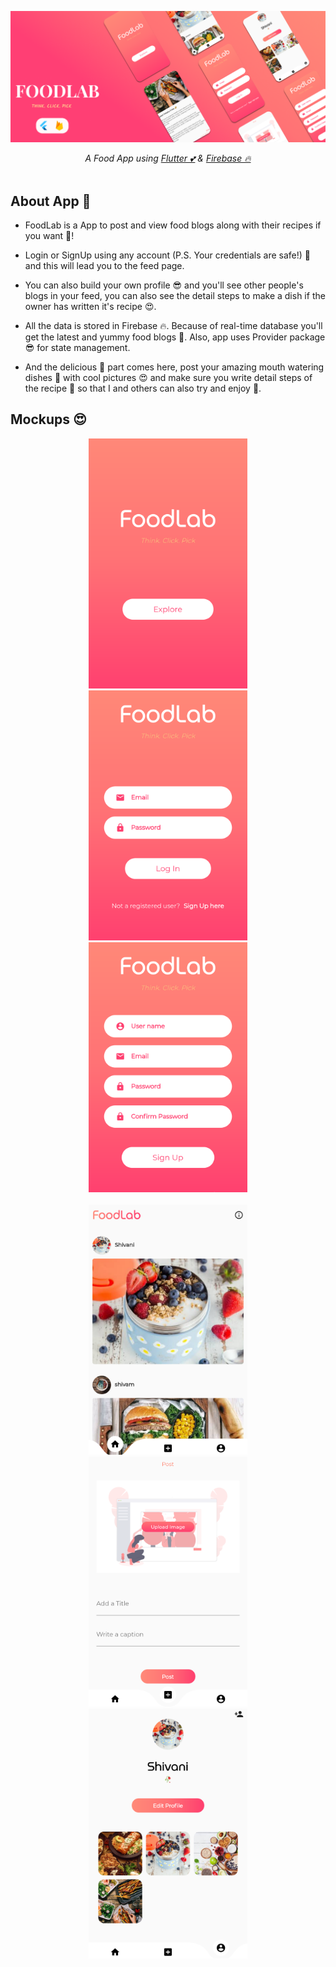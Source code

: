 <p align="center">
  <a href="https://github.com/Singh-Shivani/Hamilton_Flare">
    <img src="AppScreensAndPoster/FoodLab_App_Poster.png" alt="Logo"> 
  </a>
</p>

<p align ="center"> 
<i>A Food App using <a href="https://flutter.dev/">Flutter 💕</a> & <a href="https://firebase.google.com/">Firebase 🔥</a>  </i>
<br><br>
  
## About App 🥘

  - FoodLab is a App to post and view food blogs along with their recipes if you want 🤤!
  
  - Login or SignUp using any account (P.S. Your credentials are safe!) 🤩 and this will lead you to the feed page.
  
  - You can also build your own profile 😎 and you'll see other people's blogs in your feed, you can also see the detail steps to make a dish if the owner has         written it's recipe 😍.
  
  - All the data is stored in Firebase 🔥. Because of real-time database you'll get the latest and yummy food blogs 🍔. Also, app uses Provider package 😎 for state     management.
  
  - And the delicious 🥳 part comes here, post your amazing mouth watering dishes 🤤 with cool pictures 😍 and make sure you write detail steps of the recipe 📝 so     that I and others can also try and enjoy 🤗.
  
## Mockups 😍
<p align="center">
<img src="AppScreensAndPoster/landing.png" height="400"/><img src="AppScreensAndPoster/login.png" height="400" hspace="20"/><img src="AppScreensAndPoster/signup.png" height="400" /><br><br>
<img src="AppScreensAndPoster/home.png" height="400"/><img src="AppScreensAndPoster/post.png" height="400"hspace="20"/><img src="AppScreensAndPoster/profile.png" height="400" />
</p>
  
